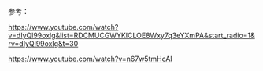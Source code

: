 

参考：

https://www.youtube.com/watch?v=dIyQl99oxlg&list=RDCMUCGWYKICLOE8Wxy7q3eYXmPA&start_radio=1&rv=dIyQl99oxlg&t=30

https://www.youtube.com/watch?v=n67w5tmHcAI